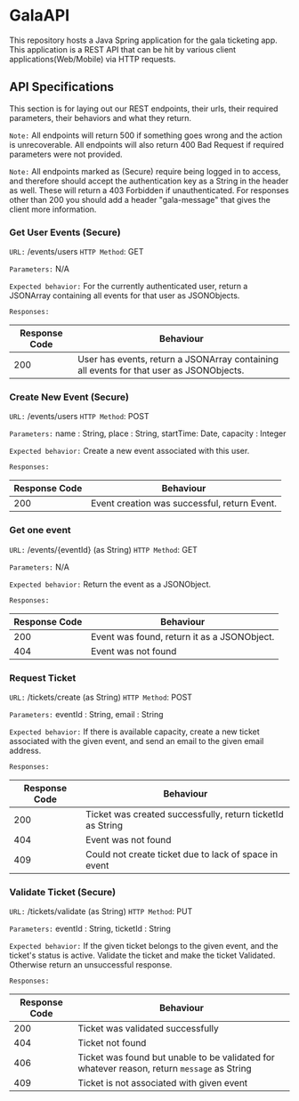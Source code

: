 # GalaAPI

This repository hosts a Java Spring application for the gala ticketing app. 
This application is a REST API that can be hit by various client applications(Web/Mobile) via HTTP requests.

## API Specifications
This section is for laying out our REST endpoints, their urls, their required parameters, their behaviors and what they return.

`Note:` All endpoints will return 500 if something goes wrong and the action is unrecoverable. All endpoints will also return 400 Bad Request if required parameters were not provided.

`Note:` All endpoints marked as (Secure) require being logged in to access, and therefore should accept the authentication
key as a String in the header as well. These will return a 403 Forbidden if unauthenticated. For responses other than 200 you should add a header "gala-message" that gives the client more information.

### Get User Events (Secure)
`URL:` /events/users `HTTP Method`: GET

`Parameters:` N/A

`Expected behavior:` For the currently authenticated user, return a JSONArray containing all events for that user as JSONObjects.

`Responses:` 

| Response Code | Behaviour |
| --- | --- |
| 200 | User has events, return a JSONArray containing all events for that user as JSONObjects.|

### Create New Event (Secure)
`URL:` /events/users `HTTP Method`: POST

`Parameters:` name : String, place : String, startTime: Date, capacity : Integer

`Expected behavior:` Create a new event associated with this user.

`Responses:` 

| Response Code | Behaviour |
| --- | --- |
| 200 | Event creation was successful, return Event. |

### Get one event
`URL:` /events/{eventId} (as String) `HTTP Method`: GET

`Parameters:` N/A

`Expected behavior:` Return the event as a JSONObject.

`Responses:` 

| Response Code | Behaviour |
| --- | --- |
| 200 | Event was found, return it as a JSONObject. |
| 404 | Event was not found |

### Request Ticket
`URL:` /tickets/create (as String) `HTTP Method`: POST

`Parameters:` eventId : String, email : String

`Expected behavior:` If there is available capacity, create a new ticket associated with the given event, and send an email to
the given email address.

`Responses:` 

| Response Code | Behaviour |
| --- | --- |
| 200 | Ticket was created successfully, return ticketId as String |
| 404 | Event was not found |
| 409 | Could not create ticket due to lack of space in event |

### Validate Ticket (Secure)
`URL:` /tickets/validate (as String) `HTTP Method`: PUT

`Parameters:` eventId : String, ticketId : String

`Expected behavior:` If the given ticket belongs to the given event, and the ticket's status is active. Validate the ticket and make the ticket Validated. Otherwise return an unsuccessful response.

`Responses:` 

| Response Code | Behaviour |
| --- | --- |
| 200 | Ticket was validated successfully |
| 404 | Ticket not found |
| 406 | Ticket was found but unable to be validated for whatever reason, return `message` as String |
| 409 | Ticket is not associated with given event |
